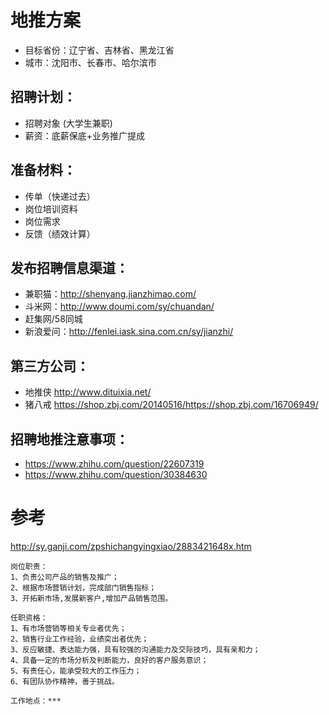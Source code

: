 # 地推方案 #
- 目标省份：辽宁省、吉林省、黑龙江省
- 城市：沈阳市、长春市、哈尔滨市

## 招聘计划：
- 招聘对象 (大学生兼职)
- 薪资：底薪保底+业务推广提成

## 准备材料：
- 传单（快递过去）
- 岗位培训资料
- 岗位需求
- 反馈（绩效计算）

## 发布招聘信息渠道：
- 兼职猫：http://shenyang.jianzhimao.com/
- 斗米网：http://www.doumi.com/sy/chuandan/
- 赶集网/58同城
- 新浪爱问：http://fenlei.iask.sina.com.cn/sy/jianzhi/

## 第三方公司：
- 地推侠 http://www.dituixia.net/
- 猪八戒 https://shop.zbj.com/20140516/https://shop.zbj.com/16706949/

## 招聘地推注意事项：
- https://www.zhihu.com/question/22607319
- https://www.zhihu.com/question/30384630


# 参考
http://sy.ganji.com/zpshichangyingxiao/2883421648x.htm

	岗位职责：
	1、负责公司产品的销售及推广；
	2、根据市场营销计划，完成部门销售指标；
	3、开拓新市场,发展新客户,增加产品销售范围。

	任职资格：
	1、有市场营销等相关专业者优先；
	2、销售行业工作经验，业绩突出者优先；
	3、反应敏捷、表达能力强，具有较强的沟通能力及交际技巧，具有亲和力；
	4、具备一定的市场分析及判断能力，良好的客户服务意识；
	5、有责任心，能承受较大的工作压力；
	6、有团队协作精神，善于挑战。

	工作地点：***